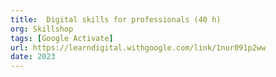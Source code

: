 ```yaml
---
title:  Digital skills for professionals (40 h)
org: Skillshop
tags: [Google Activate]
url: https://learndigital.withgoogle.com/link/1nur091p2ww
date: 2023
---
```

